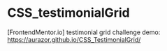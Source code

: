 # CSS_testimonialGrid
[FrontendMentor.io] testimonial grid challenge
demo: https://aurazor.github.io/CSS_TestimonialGrid/
